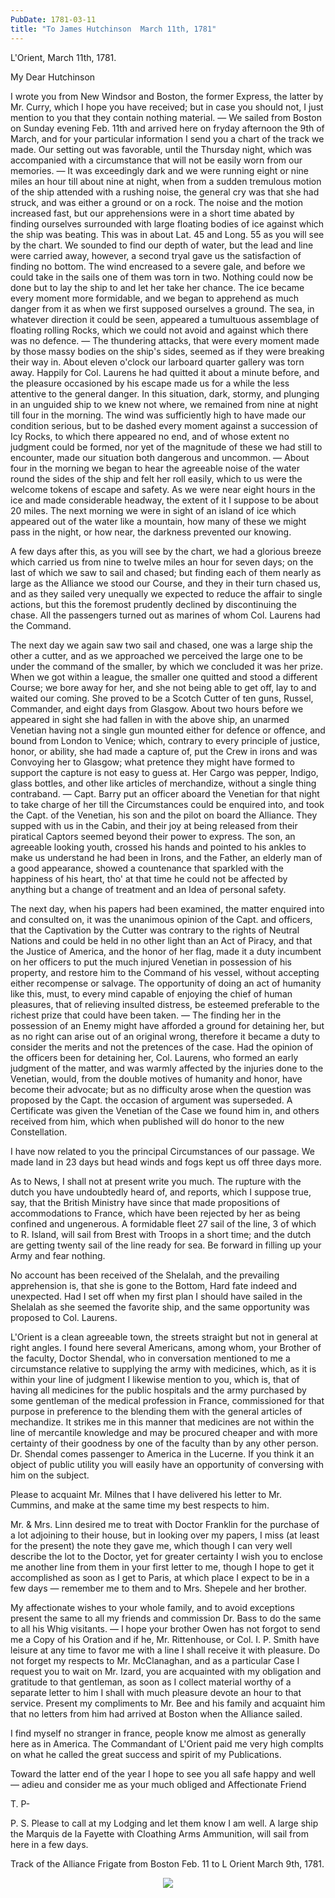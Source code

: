 ```yaml
---
PubDate: 1781-03-11
title: "To James Hutchinson  March 11th, 1781"
---
```



   L'Orient, March 11th, 1781.

   My Dear Hutchinson

   I wrote you from New Windsor and Boston, the former Express, the latter by
   Mr. Curry, which I hope you have received; but in case you should not, I
   just mention to you that they contain nothing material. &mdash; We sailed from
   Boston on Sunday evening Feb. 11th and arrived here on fryday afternoon
   the 9th of March, and for your particular information I send you a chart
   of the track we made. Our setting out was favorable, until the Thursday
   night, which was accompanied with a circumstance that will not be easily
   worn from our memories. &mdash; It was exceedingly dark and we were running eight
   or nine miles an hour till about nine at night, when from a sudden
   tremulous motion of the ship attended with a rushing noise, the general
   cry was that she had struck, and was either a ground or on a rock. The
   noise and the motion increased fast, but our apprehensions were in a short
   time abated by finding ourselves surrounded with large floating bodies of
   ice against which the ship was beating. This was in about Lat. 45 and
   Long. 55 as you will see by the chart. We sounded to find our depth of
   water, but the lead and line were carried away, however, a second tryal
   gave us the satisfaction of finding no bottom. The wind encreased to a
   severe gale, and before we could take in the sails one of them was torn in
   two. Nothing could now be done but to lay the ship to and let her take her
   chance. The ice became every moment more formidable, and we began to
   apprehend as much danger from it as when we first supposed ourselves a
   ground. The sea, in whatever direction it could be seen, appeared a
   tumultuous assemblage of floating rolling Rocks, which we could not avoid
   and against which there was no defence. &mdash; The thundering attacks, that were
   every moment made by those massy bodies on the ship's sides, seemed as if
   they were breaking their way in. About eleven o'clock our larboard quarter
   gallery was torn away. Happily for Col. Laurens he had quitted it about a
   minute before, and the pleasure occasioned by his escape made us for a
   while the less attentive to the general danger. In this situation, dark,
   stormy, and plunging in an unguided ship to we knew not where, we remained
   from nine at night till four in the morning. The wind was sufficiently
   high to have made our condition serious, but to be dashed every moment
   against a succession of Icy Rocks, to which there appeared no end, and of
   whose extent no judgment could be formed, nor yet of the magnitude of
   these we had still to encounter, made our situation both dangerous and
   uncommon. &mdash; About four in the morning we began to hear the agreeable noise
   of the water round the sides of the ship and felt her roll easily, which
   to us were the welcome tokens of escape and safety. As we were near eight
   hours in the ice and made considerable headway, the extent of it I suppose
   to be about 20 miles. The next morning we were in sight of an island of
   ice which appeared out of the water like a mountain, how many of these we
   might pass in the night, or how near, the darkness prevented our knowing.

   A few days after this, as you will see by the chart, we had a glorious
   breeze which carried us from nine to twelve miles an hour for seven days;
   on the last of which we saw to sail and chased; but finding each of them
   nearly as large as the Alliance we stood our Course, and they in their
   turn chased us, and as they sailed very unequally we expected to reduce
   the affair to single actions, but this the foremost prudently declined by
   discontinuing the chase. All the passengers turned out as marines of whom
   Col. Laurens had the Command.

   The next day we again saw two sail and chased, one was a large ship the
   other a cutter, and as we approached we perceived the large one to be
   under the command of the smaller, by which we concluded it was her prize.
   When we got within a league, the smaller one quitted and stood a different
   Course; we bore away for her, and she not being able to get off, lay to
   and waited our coming. She proved to be a Scotch Cutter of ten guns,
   Russel, Commander, and eight days from Glasgow. About two hours before we
   appeared in sight she had fallen in with the above ship, an unarmed
   Venetian having not a single gun mounted either for defence or offence,
   and bound from London to Venice; which, contrary to every principle of
   justice, honor, or ability, she had made a capture of, put the Crew in
   irons and was Convoying her to Glasgow; what pretence they might have
   formed to support the capture is not easy to guess at. Her Cargo was
   pepper, Indigo, glass bottles, and other like articles of merchandize,
   without a single thing contraband. &mdash; Capt. Barry put an officer aboard the
   Venetian for that night to take charge of her till the Circumstances could
   be enquired into, and took the Capt. of the Venetian, his son and the
   pilot on board the Alliance. They supped with us in the Cabin, and their
   joy at being released from their piratical Captors seemed beyond their
   power to express. The son, an agreeable looking youth, crossed his hands
   and pointed to his ankles to make us understand he had been in Irons, and
   the Father, an elderly man of a good appearance, showed a countenance that
   sparkled with the happiness of his heart, tho' at that time he could not
   be affected by anything but a change of treatment and an Idea of personal
   safety.

   The next day, when his papers had been examined, the matter enquired into
   and consulted on, it was the unanimous opinion of the Capt. and
   officers, that the Captivation by the Cutter was contrary to the rights of
   Neutral Nations and could be held in no other light than an Act of Piracy,
   and that the Justice of America, and the honor of her flag, made it a duty
   incumbent on her officers to put the much injured Venetian in possession
   of his property, and restore him to the Command of his vessel, without
   accepting either recompense or salvage. The opportunity of doing an act of
   humanity like this, must, to every mind capable of enjoying the chief of
   human pleasures, that of relieving insulted distress, be esteemed
   preferable to the richest prize that could have been taken. &mdash; The finding
   her in the possession of an Enemy might have afforded a ground for
   detaining her, but as no right can arise out of an original wrong,
   therefore it became a duty to consider the merits and not the pretences of
   the case. Had the opinion of the officers been for detaining her, Col.
   Laurens, who formed an early judgment of the matter, and was warmly
   affected by the injuries done to the Venetian, would, from the double
   motives of humanity and honor, have become their advocate; but as no
   difficulty arose when the question was proposed by the Capt. the
   occasion of argument was superseded. A Certificate was given the Venetian
   of the Case we found him in, and others received from him, which when
   published will do honor to the new Constellation.

   I have now related to you the principal Circumstances of our passage. We
   made land in 23 days but head winds and fogs kept us off three days more.

   As to News, I shall not at present write you much. The rupture with the
   dutch you have undoubtedly heard of, and reports, which I suppose true,
   say, that the British Ministry have since that made propositions of
   accommodations to France, which have been rejected by her as being
   confined and ungenerous. A formidable fleet 27 sail of the line, 3 of
   which to R. Island, will sail from Brest with Troops in a short time;
   and the dutch are getting twenty sail of the line ready for sea. Be
   forward in filling up your Army and fear nothing.

   No account has been received of the Shelalah, and the prevailing
   apprehension is, that she is gone to the Bottom, Hard fate indeed and
   unexpected. Had I set off when my first plan I should have sailed in the
   Shelalah as she seemed the favorite ship, and the same opportunity was
   proposed to Col. Laurens.

   L'Orient is a clean agreeable town, the streets straight but not in
   general at right angles. I found here several Americans, among whom, your
   Brother of the faculty, Doctor Shendal, who in conversation mentioned to
   me a circumstance relative to supplying the army with medicines, which, as
   it is within your line of judgment I likewise mention to you, which is,
   that of having all medicines for the public hospitals and the army
   purchased by some gentleman of the medical profession in France,
   commissioned for that purpose in preference to the blending them with the
   general articles of mechandize. It strikes me in this manner that
   medicines are not within the line of mercantile knowledge and may be
   procured cheaper and with more certainty of their goodness by one of the
   faculty than by any other person. Dr. Shendal comes passenger to America
   in the Lucerne. If you think it an object of public utility you will
   easily have an opportunity of conversing with him on the subject.

   Please to acquaint Mr. Milnes that I have delivered his letter to Mr.
   Cummins, and make at the same time my best respects to him.

   Mr. & Mrs. Linn desired me to treat with Doctor Franklin for the
   purchase of a lot adjoining to their house, but in looking over my papers,
   I miss (at least for the present) the note they gave me, which though I
   can very well describe the lot to the Doctor, yet for greater certainty I
   wish you to enclose me another line from them in your first letter to me,
   though I hope to get it accomplished as soon as I get to Paris, at which
   place I expect to be in a few days &mdash; remember me to them and to Mrs.
   Shepele and her brother.

   My affectionate wishes to your whole family, and to avoid exceptions
   present the same to all my friends and commission Dr. Bass to do the same
   to all his Whig visitants. &mdash; I hope your brother Owen has not forgot to send
   me a Copy of his Oration and if he, Mr. Rittenhouse, or Col. I. P. Smith
   have leisure at any time to favor me with a line I shall receive it with
   pleasure. Do not forget my respects to Mr. McClanaghan, and as a
   particular Case I request you to wait on Mr. Izard, you are acquainted
   with my obligation and gratitude to that gentleman, as soon as I collect
   material worthy of a separate letter to him I shall with much pleasure
   devote an hour to that service. Present my compliments to Mr. Bee and his
   family and acquaint him that no letters from him had arrived at Boston
   when the Alliance sailed.

   I find myself no stranger in france, people know me almost as generally
   here as in America. The Commandant of L'Orient paid me very high
   complts on what he called the great success and spirit of my
   Publications.

   Toward the latter end of the year I hope to see you all safe happy and
   well &mdash; adieu and consider me as your much obliged and Affectionate Friend

   T. P-

   P. S. Please to call at my Lodging and let them know I am well. A large
   ship the Marquis de la Fayette with Cloathing Arms Ammunition, will sail
   from here in a few days.

   Track of the Alliance Frigate from Boston Feb. 11 to L Orient March 9th, 1781.

<center><img src="/images/to-james-hutchinson-march-11th-1781-map.png"></center>



